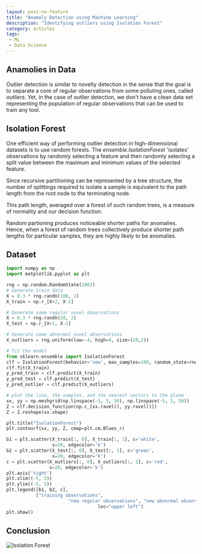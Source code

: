 ```yaml
---
layout: post-no-feature
title: "Anamoly Detection using Machine Learning"
description: "Identifying outliers using Isolation Forest"
category: articles
tags:
 - ML
 - Data Science
---
```

## Anamolies in Data
Outlier detection is similar to novelty detection in the sense that the goal is to separate a core of regular observations from some polluting ones, called *outliers*. Yet, in the case of outlier detection, we don't have a clean data set representing the population of regular observations that can be used to train any tool.

## Isolation Forest
One efficient way of performing outlier detection in high-dimensional datasets is to use random forests. The *ensemble.IsolationForest* 'isolates' observations by randomly selecting a feature and then randomly selecting a split value between the maximum and minimum values of the selected feature.

Since recursive partitioning can be represented by a tree structure, the number of splittings required to isolate a sample is  equivalent to the path length from the root node to the terminating node.

This path length, averaged over a forest of such random trees, is a measure of normality and our decision function.

Random partioning produces noticeable shorter paths for anomalies. Hence, when a forest of random trees collectively produce shorter path lengths for particular samples, they are highly likely to be anomalies.

## Dataset
```python
import numpy as np
import matplotlib.pyplot as plt

rng = np.random.RandomState(1082)
# Generate train data
X = 0.3 * rng.randn(100, 2)
X_train = np.r_[X+2, X-2]

# Generate some regular novel observations
X = 0.3 * rng.randn(20, 2)
X_test = np.r_[X+2, X-2]

# Generate some abnormal novel observations
X_outliers = rng.uniform(low=-4, high=4, size=(20,2))

# fit the model
from sklearn.ensemble import IsolationForest
clf = IsolationForest(behavior='new', max_samples=100, random_state=rng, contamination='auto')
clf.fit(X_train)
y_pred_train = clf.predict(X_train)
y_pred_test = clf.predict(X_test)
y_pred_outlier = clf.predict(X_outliers)

# plot the line, the samples, and the nearest vectors to the plane
xx, yy = np.meshgrid(np.linspace(-5, 5, 50), np.linspace(-5, 5, 50))
Z = clf.decision_function(np.c_[xx.ravel(), yy.ravel()])
Z = Z.reshape(xx.shape)

plt.title("IsolationForest")
plt.contourf(xx, yy, Z, cmap=plt.cm.Blues_r)

b1 = plt.scatter(X_train[:, 0], X_train[:, 1], c='white',
                 s=20, edgecolor='k')
b2 = plt.scatter(X_test[:, 0], X_test[:, 1], c='green',
                 s=20, edgecolor='k')
c = plt.scatter(X_outliers[:, 0], X_outliers[:, 1], c='red',
                s=20, edgecolor='k')
plt.axis('tight')
plt.xlim((-5, 5))
plt.ylim((-5, 5))
plt.legend([b1, b2, c],
           ["training observations",
                       "new regular observations", "new abnormal observations"],
                                  loc="upper left")
plt.show()

```

## Conclusion
![Isolation Forest]({{site.url}}/images/sphx_glr_plot_isolation_forest_001.png)

